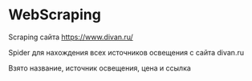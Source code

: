 # WebScraping
Scraping сайта https://www.divan.ru/

Spider для нахождения всех источников освещения с сайта divan.ru

Взято название, источник освещения, цена и ссылка
